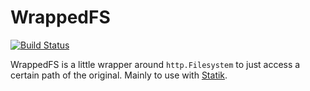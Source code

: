 # WrappedFS

[![Build Status](https://travis-ci.org/0x434D53/WrappedFS.svg?branch=master)](https://travis-ci.org/0x434D53/WrappedFS)

WrappedFS is a little wrapper around `http.Filesystem` to just access a certain path of the original. Mainly to use with [Statik](https://github.com/rakyll/statik).
